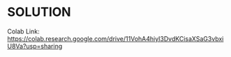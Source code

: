 # SOLUTION

Colab Link: https://colab.research.google.com/drive/11VohA4hiyI3DvdKCisaXSaG3vbxiU8Va?usp=sharing
